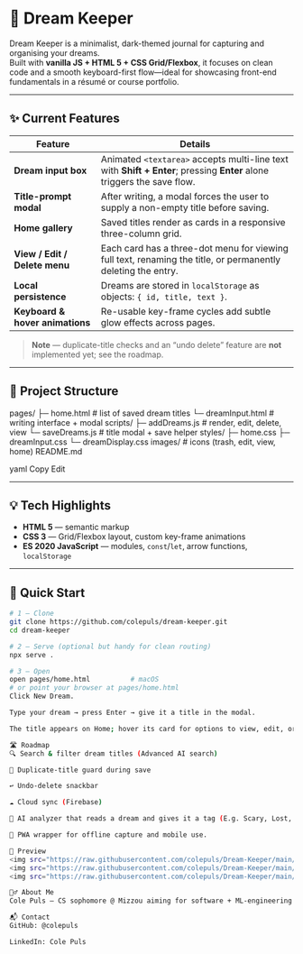 # 🌙 Dream Keeper

Dream Keeper is a minimalist, dark-themed journal for capturing and organising your dreams.  
Built with **vanilla JS + HTML 5 + CSS Grid/Flexbox**, it focuses on clean code and a smooth keyboard-first flow—ideal for showcasing front-end fundamentals in a résumé or course portfolio.

---

## ✨ Current Features

| Feature | Details |
|---------|---------|
| **Dream input box** | Animated `<textarea>` accepts multi-line text with **Shift + Enter**; pressing **Enter** alone triggers the save flow. |
| **Title-prompt modal** | After writing, a modal forces the user to supply a non-empty title before saving. |
| **Home gallery** | Saved titles render as cards in a responsive three-column grid. |
| **View / Edit / Delete menu** | Each card has a three-dot menu for viewing full text, renaming the title, or permanently deleting the entry. |
| **Local persistence** | Dreams are stored in `localStorage` as objects: `{ id, title, text }`. |
| **Keyboard & hover animations** | Re-usable key-frame cycles add subtle glow effects across pages. |

> **Note** — duplicate-title checks and an “undo delete” feature are **not** implemented yet; see the roadmap.

---

## 📁 Project Structure

pages/ ├─ home.html # list of saved dream titles └─ dreamInput.html # writing interface + modal scripts/ ├─ addDreams.js # render, edit, delete, view └─ saveDreams.js # title modal + save helper styles/ ├─ home.css ├─ dreamInput.css └─ dreamDisplay.css images/ # icons (trash, edit, view, home) README.md

yaml
Copy
Edit

---

## 💡 Tech Highlights

- **HTML 5** — semantic markup  
- **CSS 3** — Grid/Flexbox layout, custom key-frame animations  
- **ES 2020 JavaScript** — modules, `const`/`let`, arrow functions, `localStorage`  

---

## 🚀 Quick Start

```bash
# 1 – Clone
git clone https://github.com/colepuls/dream-keeper.git
cd dream-keeper

# 2 – Serve (optional but handy for clean routing)
npx serve .

# 3 – Open
open pages/home.html          # macOS
# or point your browser at pages/home.html
Click New Dream.

Type your dream → press Enter → give it a title in the modal.

The title appears on Home; hover its card for options to view, edit, or delete.

🛣️ Roadmap
🔍 Search & filter dream titles (Advanced AI search)

🚫 Duplicate-title guard during save

↩️ Undo-delete snackbar

☁️ Cloud sync (Firebase)

🧠 AI analyzer that reads a dream and gives it a tag (E.g. Scary, Lost, Confused, Sad, Uplifting)

📱 PWA wrapper for offline capture and mobile use.

📸 Preview
<img src="https://raw.githubusercontent.com/colepuls/Dream-Keeper/main/images/screenshot1.png" width="600"/>
<img src="https://raw.githubusercontent.com/colepuls/Dream-Keeper/main/images/screenshot2.png" width="600"/>
<img src="https://raw.githubusercontent.com/colepuls/Dream-Keeper/main/images/screenshot3.png" width="600"/>

🙋‍♂️ About Me
Cole Puls — CS sophomore @ Mizzou aiming for software + ML-engineering roles.

📬 Contact
GitHub: @colepuls

LinkedIn: Cole Puls

